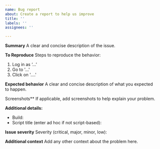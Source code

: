 ```yaml
---
name: Bug report
about: Create a report to help us improve
title: ''
labels: ''
assignees: ''

---
```


__Summary__
A clear and concise description of the issue.

**To Reproduce**
Steps to reproduce the behavior:
1. Log in as ‘…’
2. Go to '...'
2. Click on '....'

**Expected behavior**
A clear and concise description of what you expected to happen.

Screenshots**
If applicable, add screenshots to help explain your problem.

**Additional details:**
 - Build:
 - Script title (enter ad hoc if not script-based):

**Issue severity**
Severity (critical, major, minor, low):

**Additional context**
Add any other context about the problem here.
